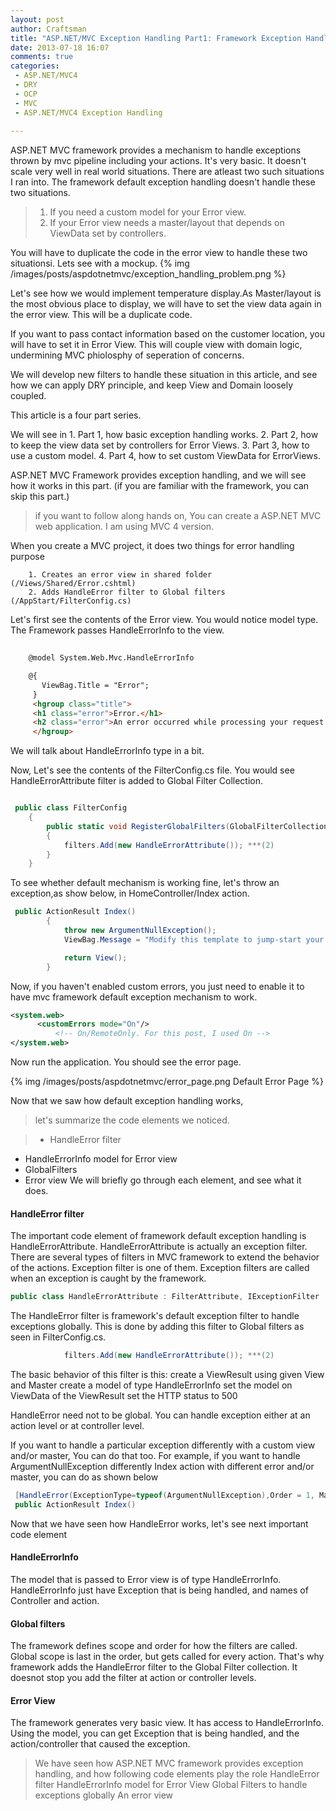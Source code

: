 ```yaml
---
layout: post
author: Craftsman
title: "ASP.NET/MVC Exception Handling Part1: Framework Exception Handling Explained"
date: 2013-07-18 16:07
comments: true
categories:
 - ASP.NET/MVC4
 - DRY
 - OCP
 - MVC
 - ASP.NET/MVC4 Exception Handling
 
---
```

 ASP.NET MVC framework provides a mechanism to handle exceptions thrown by mvc pipeline including your actions. It's very basic. It doesn't scale very well 
in real world situations. There are atleast two such situations I ran into.
The framework default exception handling doesn't handle these two situations.  

>  1. If you need a custom model for your Error view. 
>  2. If your Error view needs a master/layout that depends on ViewData set by controllers.  

You will have to duplicate the code in the error view to handle these two situationsi. Lets see with a mockup.
 {% img /images/posts/aspdotnetmvc/exception_handling_problem.png %}

 Let's see how we would implement temperature display.As Master/layout is the most obvious place to display, we will have to set the view data again in the error view. This will be a duplicate code.

 <!-- more -->
 If you want to pass contact information based on the customer location, you will have to set it in Error View. This will couple view with domain logic, undermining MVC phiolosphy of seperation of concerns.
 
  We will develop new filters to handle these situation in this article, and see how we can apply DRY principle, and keep View and Domain loosely coupled.

This article is a four part series. 
 
  We will see in
    1. Part 1, how basic exception handling works. 
    2. Part 2, how to keep the view data set by controllers for Error Views. 
    3. Part 3, how to use a custom model.
    4. Part 4, how to set custom ViewData for ErrorViews. 
          
ASP.NET MVC Framework provides exception handling, and we will see how it works in this part.  (if you are familiar with the framework, you can skip this part.)

> if you want to follow along hands on, You can create a ASP.NET MVC  
 web application. I am using MVC 4 version.

When you create a MVC project, it does two things for error handling purpose 

        1. Creates an error view in shared folder (/Views/Shared/Error.cshtml)
        2. Adds HandleError filter to Global filters (/AppStart/FilterConfig.cs) 

Let's first see the contents of the Error view. You would notice model type. The Framework passes HandleErrorInfo to the view.

``` html Views/Shared/Error.cshtml 
    
    @model System.Web.Mvc.HandleErrorInfo 

    @{
       ViewBag.Title = "Error";
     }
     <hgroup class="title">
     <h1 class="error">Error.</h1>
     <h2 class="error">An error occurred while processing your request.</h2>
     </hgroup>
``` 
 We will talk about HandleErrorInfo type in a bit.

Now, Let's see the contents of the FilterConfig.cs file. You would see HandleErrorAttribute filter is added to Global Filter Collection.

``` csharp AppStart/FilterConfig.cs

 public class FilterConfig
    {
        public static void RegisterGlobalFilters(GlobalFilterCollection filters)
        {
            filters.Add(new HandleErrorAttribute()); ***(2)
        }
    }

```
 To see whether default mechanism is working fine, let's throw an exception,as show below, in HomeController/Index action.

``` csharp Controllers/HomeController.cs
 public ActionResult Index()
        {
            throw new ArgumentNullException();
            ViewBag.Message = "Modify this template to jump-start your ASP.NET MVC application.";

            return View();
        }
```


Now, if you haven't enabled custom errors, you just need to enable it to have mvc framework default exception mechanism to work.
``` xml web.config
<system.web>
	  <customErrors mode="On"/> 
          <!-- On/RemoteOnly. For this post, I used On -->
</system.web>
```
 Now run the application. You should see the error page.
 
{% img /images/posts/aspdotnetmvc/error_page.png Default Error Page %}
 
 Now that we saw how default exception handling works, 
  >let's summarize the code elements we noticed. 

>* HandleError filter
 * HandleErrorInfo model for Error view
 * GlobalFilters 
 * Error view 
We will briefly go through each element, and see what it does.

#### HandleError filter

 The important code element of framework default exception handling is HandleErrorAttribute. HandleErrorAttribute is actually an exception filter. There are several types of filters in MVC framework to extend the behavior of the actions. 
Exception filter is one of them. Exception filters are called when an exception is caught by the framework. 
``` csharp    
public class HandleErrorAttribute : FilterAttribute, IExceptionFilter  
```
 The HandleError filter is framework's default exception filter to handle exceptions globally. This is done by adding this filter to Global filters as seen in FilterConfig.cs.

``` csharp AppStart/FilterConfig.cs
            filters.Add(new HandleErrorAttribute()); ***(2)
```
 
 The basic behavior of this filter is this:
    create a ViewResult using given View and Master
    create a model of type HandleErrorInfo 
    set the model on ViewData of the ViewResult
    set the HTTP status to 500
 
 HandleError need not to be global. You can handle exception either at an action level or at controller level. 
 
 If you want to handle a particular exception differently with a custom view and/or master, You can do that too.
 For example, if you want to handle ArgumentNullException differently Index action with different error and/or master, you can do as shown below 

``` csharp  
 [HandleError(ExceptionType=typeof(ArgumentNullException),Order = 1, Master="_ErrorLayout", View="CustomError")]
 public ActionResult Index()
```       

Now that we have seen how HandleError works, let's see next important code element

#### HandleErrorInfo
 
The model that is passed to Error view is of type HandleErrorInfo. HandleErrorInfo just have Exception that is being handled, and names of Controller and action.

#### Global filters 
 The framework defines scope and order for how the filters are called.
Global scope is last in the order, but gets called for every action.
That's why framework adds the HandleError filter to the Global Filter collection. It doesnot stop you add the filter at action or controller levels.

#### Error View
 The framework generates very basic view. It has access to HandleErrorInfo. Using the model, you can get Exception that is being handled, and the action/controller that caused the exception. 


> We have seen how ASP.NET MVC framework provides exception handling, and how following code elements play the role
    HandleError filter
    HandleErrorInfo model for Error View
    Global Filters to handle exceptions globally
    An error view 

